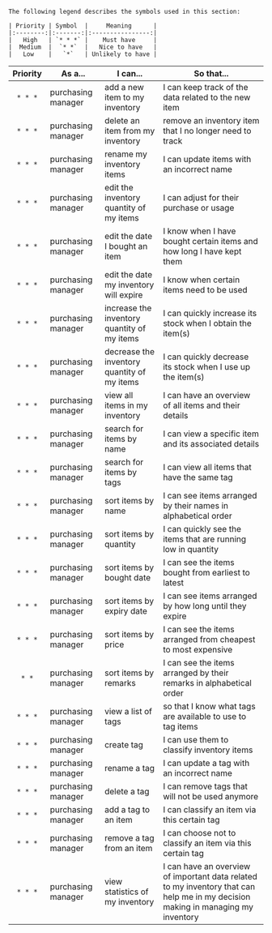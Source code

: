 <!-- markdownlint-disable-file first-line-h1 -->
```info
The following legend describes the symbols used in this section:

| Priority | Symbol  |     Meaning      |
|:--------:|:-------:|:----------------:|
|   High   | `* * *` |    Must have     |
|  Medium  |  `* *`  |   Nice to have   |
|   Low    |   `*`   | Unlikely to have |
```

| Priority | As a...            | I can...                                    | So that...                                                                                                                       |
|:--------:|--------------------|---------------------------------------------|----------------------------------------------------------------------------------------------------------------------------------|
| `* * *`  | purchasing manager | add a new item to my inventory              | I can keep track of the data related to the new item                                                                             |
| `* * *`  | purchasing manager | delete an item from my inventory            | remove an inventory item that I no longer need to track                                                                          |
| `* * *`  | purchasing manager | rename my inventory items                   | I can update items with an incorrect name                                                                                        |
| `* * *`  | purchasing manager | edit the inventory quantity of my items     | I can adjust for their purchase or usage                                                                                         |
| `* * *`  | purchasing manager | edit the date I bought an item              | I know when I have bought certain items and how long I have kept them                                                            |
| `* * *`  | purchasing manager | edit the date my inventory will expire      | I know when certain items need to be used                                                                                        |
| `* * *`  | purchasing manager | increase the inventory quantity of my items | I can quickly increase its stock when I obtain the item(s)                                                                       |
| `* * *`  | purchasing manager | decrease the inventory quantity of my items | I can quickly decrease its stock when I use up the item(s)                                                                       |
| `* * *`  | purchasing manager | view all items in my inventory              | I can have an overview of all items and their details                                                                            |
| `* * *`  | purchasing manager | search for items by name                    | I can view a specific item and its associated details                                                                            |
| `* * *`  | purchasing manager | search for items by tags                    | I can view all items that have the same tag                                                                                      |
| `* * *`  | purchasing manager | sort items by name                          | I can see items arranged by their names in alphabetical order                                                                    |
| `* * *`  | purchasing manager | sort items by quantity                      | I can quickly see the items that are running low in quantity                                                                     |
| `* * *`  | purchasing manager | sort items by bought date                   | I can see the items bought from earliest to latest                                                                               |
| `* * *`  | purchasing manager | sort items by expiry date                   | I can see items arranged by how long until they expire                                                                           |
| `* * *`  | purchasing manager | sort items by price                         | I can see the items arranged from cheapest to most expensive                                                                     |
|  `* *`   | purchasing manager | sort items by remarks                       | I can see the items arranged by their remarks in alphabetical order                                                              |
| `* * *`  | purchasing manager | view a list of tags                         | so that I know what tags are available to use to tag items                                                                       |
| `* * *`  | purchasing manager | create tag                                  | I can use them to classify inventory items                                                                                       |
| `* * *`  | purchasing manager | rename a tag                                | I can update a tag with an incorrect name                                                                                        |
| `* * *`  | purchasing manager | delete a tag                                | I can remove tags that will not be used anymore                                                                                  |
| `* * *`  | purchasing manager | add a tag to an item                        | I can classify an item via this certain tag                                                                                      |
| `* * *`  | purchasing manager | remove a tag from an item                   | I can choose not to classify an item via this certain tag                                                                        |
| `* * *`  | purchasing manager | view statistics of my inventory             | I can have an overview of important data related to my inventory that can help me in my decision making in managing my inventory |
